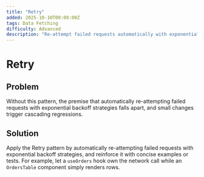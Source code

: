 ```yaml
---
title: "Retry"
added: 2025-10-10T00:00:00Z
tags: Data Fetching
difficulty: Advanced
description: "Re-attempt failed requests automatically with exponential backoff strategies."
---
```

# Retry

## Problem

Without this pattern, the premise that automatically re-attempting failed requests with exponential backoff strategies falls apart, and small changes trigger cascading regressions.

## Solution

Apply the Retry pattern by automatically re-attempting failed requests with exponential backoff strategies, and reinforce it with concise examples or tests. For example, let a `useOrders` hook own the network call while an `OrdersTable` component simply renders rows.
